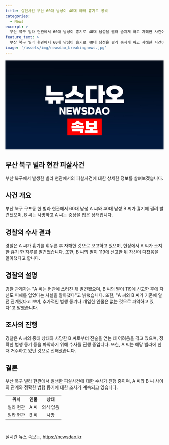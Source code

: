 ```yaml
---
title: 살인사건 부산 60대 남성이 40대 아빠 흉기로 공격
categories:
  - News
excerpt: >
  부산 북구 빌라 현관에서 60대 남성이 흉기로 40대 남성을 찔러 숨지게 하고 자해한 사건이 발생했습니다. 흉기로 찔린 남성은 병원에서 치료를 받고 있으며, 사건 당시 그의 딸이 119에 신고한 뒤 피신했습니다. 경찰은 이들이 기존에 알던 사이였던 것으로 파악하고, 추가로 관련된 인물은 없는 것으로 보고 있습니다.
feature_text: >
  부산 북구 빌라 현관에서 60대 남성이 흉기로 40대 남성을 찔러 숨지게 하고 자해한 사건이 발생했습니다. 흉기로 찔린 남성은 병원에서 치료를 받고 있으며, 사건 당시 그의 딸이 119에 신고한 뒤 피신했습니다. 경찰은 이들이 기존에 알던 사이였던 것으로 파악하고, 추가로 관련된 인물은 없는 것으로 보고 있습니다.
image: '/assets/img/newsdao_breakingnews.jpg'
---
```


<p><img src="/assets/img/newsdao_breakingnews.jpg" alt="bookingtag 속보" /></p>

<h2 data-ke-size="size26">부산 북구 빌라 현관 피살사건</h2>

<p data-ke-size="size16">부산 북구에서 발생한 빌라 현관에서의 피살사건에 대한 상세한 정보를 살펴보겠습니다.</p>

<h2 data-ke-size="size24">사건 개요</h2>

<p data-ke-size="size16">부산 북구 구포동 한 빌라 현관에서 60대 남성 A 씨와 40대 남성 B 씨가 흉기에 찔려 발견됐으며, B 씨는 사망하고 A 씨는 중상을 입은 상태입니다.</p>

<h2 data-ke-size="size24">경찰의 수사 결과</h2>

<p data-ke-size="size16">경찰은 A 씨가 흉기를 휘두른 후 자해한 것으로 보고하고 있으며, 현장에서 A 씨가 소지한 흉기 한 자루를 발견했습니다. 또한, B 씨의 딸이 119에 신고한 뒤 자신이 다쳤음을 알아챘다고 합니다.</p>

<h2 data-ke-size="size24">경찰의 설명</h2>

<p data-ke-size="size16">경찰 관계자는 "A 씨는 현관에 쓰러진 채 발견됐으며, B 씨의 딸이 119에 신고한 후에 자신도 피해를 입었다는 사실을 알아챘다"고 밝혔습니다. 또한, "A 씨와 B 씨가 기존에 알던 관계였다고 보며, 추가적인 범행 동기나 개입한 인물은 없는 것으로 파악하고 있다"고 말했습니다.</p>

<h2 data-ke-size="size24">조사의 진행</h2>

<p data-ke-size="size16">경찰은 A 씨의 중태 상태와 사망한 B 씨로부터 진술을 얻는 데 어려움을 겪고 있으며, 정확한 범행 동기 등을 파악하기 위해 수사를 진행 중입니다. 또한, A 씨는 해당 빌라에 한때 거주하고 있던 것으로 전해졌습니다.</p>

<h2 data-ke-size="size24">결론</h2>

<p data-ke-size="size16">부산 북구 빌라 현관에서 발생한 피살사건에 대한 수사가 진행 중이며, A 씨와 B 씨 사이의 관계와 정확한 범행 동기에 대한 조사가 계속되고 있습니다.</p>

<table>
    <tr>
        <td style="text-align: center; height: 17px;"><b>위치</b></td>
        <td style="text-align: center; height: 17px;"><b>인물</b></td>
        <td style="text-align: center; height: 17px;"><b>상태</b></td>
    </tr>
    <tr>
        <td style="text-align: center; height: 17px;">빌라 현관</td>
        <td style="text-align: center; height: 17px;">A 씨</td>
        <td style="text-align: center; height: 17px;">의식 없음</td>
    </tr>
    <tr>
        <td style="text-align: center; height: 17px;">빌라 현관</td>
        <td style="text-align: center; height: 17px;">B 씨</td>
        <td style="text-align: center; height: 17px;">사망</td>
    </tr>
</table>

<p data-ke-size="size16">&nbsp;</p>
실시간 뉴스 속보는, <a href="https://newsdao.kr" rel="dofollow">https://newsdao.kr</a>


